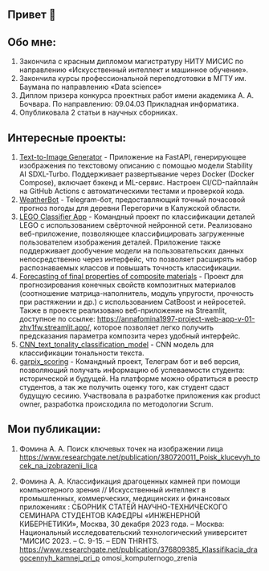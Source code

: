 ## Привет 👋

## Обо мне:
1) Закончила с красным дипломом магистратуру НИТУ МИСИС по направлению «Искусственный
интеллект и машинное обучение».
2) Закончила курсы профессиональной переподготовки в МГТУ им. Баумана
по направлению «Data science»
3) Диплом призера конкурса проектных работ имени академика А. А. Бочвара. По
направлению: 09.04.03 Прикладная информатика.
4) Опубликовала 2 статьи в  научных сборниках.

## Интересные проекты:
1) [Text-to-Image Generator](https://github.com/AnnaFomina1997/Text-to-Image-Generator) - Приложение на FastAPI, генерирующее изображения по текстовому описанию с помощью модели Stability AI SDXL-Turbo. Поддерживает развертывание через Docker (Docker Compose), включает бэкенд и ML-сервис. Настроен CI/CD-пайплайн на GitHub Actions с автоматическими тестами и проверкой кода.
3) [WeatherBot](https://github.com/AnnaFomina1997/WeatherBot) - Telegram-бот, предоставляющий точный почасовой прогноз погоды для деревни Перегоричи в Калужской области.
4) [LEGO Classifier App](https://github.com/AnnaFomina1997/Lego-classification/tree/main) - Командный проект по классификации деталей LEGO с использованием свёрточной нейронной сети. Реализовано веб-приложение, позволяющее классифицировать загруженные пользователем изображения деталей. Приложение также поддерживает дообучение модели на пользовательских данных непосредственно через интерфейс, что позволяет расширять набор распознаваемых классов и повышать точность классификации.
5) [Forecasting of final properties of composite materials](https://github.com/AnnaFomina1997/Prediction-of-the-final-properties-of-composite-materials) - Проект для прогнозирования конечных свойств композитных материалов (соотношение матрица-наполнитель, модуль упругости, прочность при растяжении и др.) с использованием CatBoost и нейросетей. Также в проекте реализовано веб-приложение на Streamlit, доступное по ссылке: https://annafomina1997-project-web-app-v-01-zhv1fw.streamlit.app/, которое позволяет легко получить предсказания параметра композита через удобный интерфейс.
6) [CNN_text_tonality_classification_model](https://github.com/AnnaFomina1997/CNN_text_tonality_classification_model) - CNN модель для классификации тональности текста.
7) [garpix_scoring](https://github.com/AnnaFomina1997/garpix_scoring) - Командный проект, Телеграм бот и веб версия, позволяющий получать информацию об успеваемости студента: исторической и будущей. На платформе можно обратиться в реестр студентов, а так же получить оценку того, как студент сдаст будущую сесиию. Участвовала в разработке приложения как product owner, разработка происходила по методологии Scrum.

## Мои публикации:
1) Фомина А. А. Поиск ключевых точек на изображении лица
https://www.researchgate.net/publication/380720011_Poisk_klucevyh_tocek_na_izobrazenii_lica

2) Фомина А. А. Классификация драгоценных камней при помощи компьютерного зрения //
Искусственный интеллект в промышленных, коммерческих, медицинских и финансовых
приложениях : СБОРНИК СТАТЕЙ НАУЧНО-ТЕХНИЧЕСКОГО СЕМИНАРА СТУДЕНТОВ
КАФЕДРЫ «ИНЖЕНЕРНОЙ КИБЕРНЕТИКИ», Москва, 30 декабря 2023 года. – Москва: Национальный
исследовательский технологический университет "МИСИС 2023. – С. 9-15. – EDN THRHTS.
https://www.researchgate.net/publication/376809385_Klassifikacia_dragocennyh_kamnej_pri_p
omosi_komputernogo_zrenia
